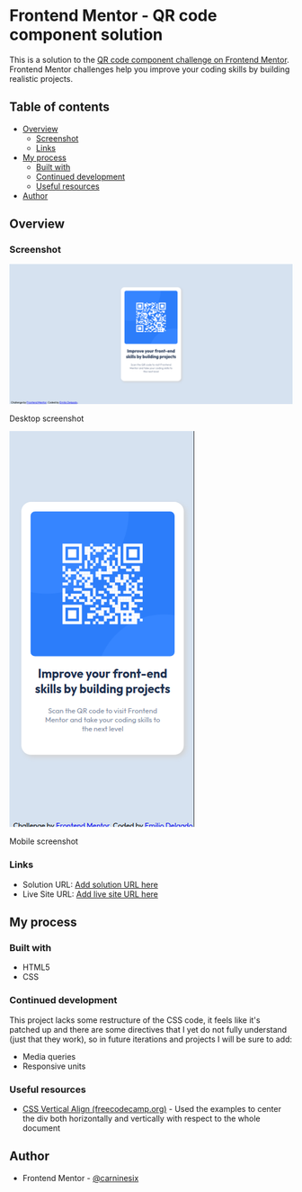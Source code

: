 # Frontend Mentor - QR code component solution

This is a solution to the [QR code component challenge on Frontend Mentor](https://www.frontendmentor.io/challenges/qr-code-component-iux_sIO_H). Frontend Mentor challenges help you improve your coding skills by building realistic projects. 

## Table of contents



- [Overview](#overview)
  - [Screenshot](#screenshot)
  - [Links](#links)
- [My process](#my-process)
  - [Built with](#built-with)
  - [Continued development](#continued-development)
  - [Useful resources](#useful-resources)
- [Author](#author)


## Overview

### Screenshot

![Desktop Screenshot](./screenshots/Desktop.png)

Desktop screenshot 

![Mobile Screenshot](./screenshots/Mobile.png)

Mobile screenshot



### Links

- Solution URL: [Add solution URL here](https://www.frontendmentor.io/solutions/qr-component-with-basic-htmlcss-VUDQh3Hit)
- Live Site URL: [Add live site URL here](https://musing-ritchie-4ed799.netlify.app/)

## My process

### Built with

- HTML5
- CSS

### Continued development

This project lacks some restructure of the CSS code, it feels like it's patched up and there are some directives that I yet do not fully understand (just that they work), so in future iterations and projects I will be sure to add:

- Media queries 
- Responsive units

### Useful resources

- [CSS Vertical Align (freecodecamp.org)](https://www.freecodecamp.org/news/css-vertical-align-how-to-center-a-div-text-or-an-image-example-code/) - Used the examples to center the div both horizontally and vertically with respect to the whole document

## Author

- Frontend Mentor - [@carninesix](https://www.frontendmentor.io/profile/carninesix)

